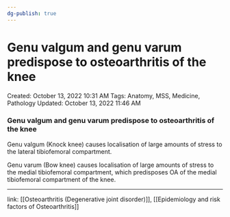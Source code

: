 ```yaml
---
dg-publish: true
---
```


# Genu valgum and genu varum predispose to osteoarthritis of the knee

Created: October 13, 2022 10:31 AM
Tags: Anatomy, MSS, Medicine, Pathology
Updated: October 13, 2022 11:46 AM

### Genu valgum and genu varum predispose to osteoarthritis of the knee
Genu valgum (Knock knee) causes localisation of large amounts of stress to the lateral tibiofemoral compartment.

Genu varum (Bow knee) causes localisation of large amounts of stress to the medial tibiofemoral compartment, which predisposes OA of the medial tibiofemoral compartment of the knee.

---

link: [[Osteoarthritis (Degenerative joint disorder)]], [[Epidemiology and risk factors of Osteoarthritis]]